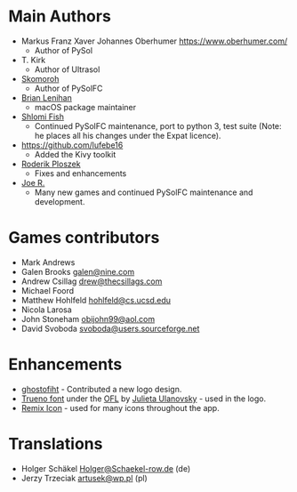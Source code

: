 Main Authors
============

* Markus Franz Xaver Johannes Oberhumer https://www.oberhumer.com/
    * Author of PySol
* T. Kirk
    * Author of Ultrasol
* [Skomoroh](https://sourceforge.net/u/skomoroh/profile/)
    * Author of PySolFC
* [Brian Lenihan](https://sourceforge.net/u/brianl/profile/)
    * macOS package maintainer
* [Shlomi Fish](https://www.shlomifish.org/)
    * Continued PySolFC maintenance, port to python 3, test suite (Note: he places all his changes under the Expat licence).
* https://github.com/lufebe16
    * Added the Kivy toolkit
* [Roderik Ploszek](https://github.com/Programator2)
    * Fixes and enhancements
* [Joe R.](https://github.com/joeraz)
    * Many new games and continued PySolFC maintenance and development.

Games contributors
==================

* Mark Andrews
* Galen Brooks <galen@nine.com>
* Andrew Csillag <drew@thecsillags.com>
* Michael Foord
* Matthew Hohlfeld <hohlfeld@cs.ucsd.edu>
* Nicola Larosa
* John Stoneham <obijohn99@aol.com>
* David Svoboda <svoboda@users.sourceforge.net>


Enhancements
============

* [ghostofiht](https://github.com/ghostofiht) - Contributed a new logo design.
* [Trueno font](https://fontlibrary.org/en/font/trueno) under the [OFL](https://en.wikipedia.org/wiki/SIL_Open_Font_License) by [Julieta Ulanovsky](http://www.zkysky.com.ar/) - used in the logo.
* [Remix Icon](https://remixicon.com/) - used for many icons throughout the app.

Translations
============

* Holger Schäkel <Holger@Schaekel-row.de> (de)
* Jerzy Trzeciak <artusek@wp.pl> (pl)
